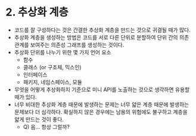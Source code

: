 # 2. 추상화 계층

- 코드를 잘 구성하다는 것은 간결한 추상화 계층을 만드는 것으로 귀결될 때가 많다.
- 추상화 계층을 생성하는 방법은 코드를 서로 다른 단위로 분할하여 단위 간의 의존 관계를 보여주는 의존성 그래프를 생성하는 것이다.
- 추상화 단위를 나누기 위한 몇 가지 언어 요소
  - 함수
  - 클래스 (or 구조체, 믹스인)
  - 인터페이스
  - 패키지, 네임스페이스, 모듈
- 무엇을 어떻게 추상화하지 기준으로 미니 API를 노출하는 것으로 생각하면 유용할 때가 있다.
- 너무 비대한 추상화 계층 때문에 발생하는 문제는 너무 얇은 계층 때문에 발생하는 문제보다 더 심각하다. 확실하지 않은 경우에는 남용의 위험에도 불구하고 계층을 얇게 만드는 것이 좋다.
  - Q) 음… 항상 그럴까?